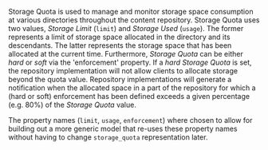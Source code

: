 Storage Quota is used to manage and monitor storage space consumption at various directories throughout the content repository.
Storage Quota uses two values, *Storage Limit* (`limit`) and *Storage Used* (`usage`). The former represents a limit of storage space allocated in the directory and its descendants. The latter represents the storage space that has been allocated at the current time.
Furthermore, *Storage Quota* can be either *hard* or *soft* via the 'enforcement' property. If a *hard* *Storage Quota* is set, the repository implementation will not allow clients to allocate storage beyond the quota value.
Repository implementations will generate a notification when the allocated space in a part of the repository for which a (hard or soft) enforcement has been defined exceeds a given percentage (e.g. 80%) of the *Storage Quota* value.

The property names (`limit`, `usage`, `enforcement`) where chosen to allow for building out a more generic model that re-uses these property names without having to change `storage_quota` representation later.
